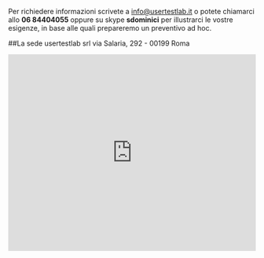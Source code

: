 Per richiedere informazioni scrivete a info@usertestlab.it o potete chiamarci allo **06 84404055** oppure su skype **sdominici** per illustrarci le vostre esigenze, in base alle quali prepareremo un preventivo ad hoc.

##La sede
usertestlab srl
via Salaria, 292 - 00199 Roma

<iframe scrolling="no" marginheight="0" marginwidth="0" src="https://maps.google.com/maps/ms?msid=203839725772470480036.0004bf4a0d924cb517414&amp;msa=0&amp;hl=it&amp;ie=UTF8&amp;t=m&amp;ll=41.920736,12.499985&amp;spn=0.003736,0.00501&amp;z=17&amp;output=embed" frameborder="0" height="400px" width="100%"></iframe>